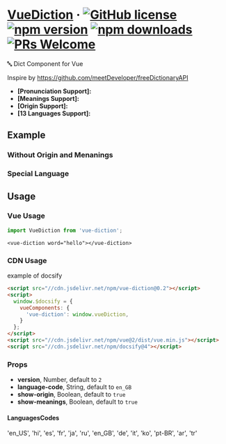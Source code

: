 # [VueDiction](#) &middot; [![GitHub license](https://img.shields.io/badge/license-MIT-blue.svg)](https://github.com/chiaweilee/vue-diction/blob/master/LICENSE) [![npm version](https://img.shields.io/npm/v/vue-diction.svg?style=flat)](https://www.npmjs.com/package/vue-diction) [![npm downloads](https://img.shields.io/npm/dm/vue-diction.svg)](https://npmcharts.com/compare/vue-diction?minimal=true) [![PRs Welcome](https://img.shields.io/badge/PRs-welcome-brightgreen.svg)](#)

🔤 Dict Component for Vue

Inspire by https://github.com/meetDeveloper/freeDictionaryAPI

* **[Pronunciation Support]:**
* **[Meanings Support]:**
* **[Origin Support]:**
* **[13 Languages Support]:**

## Example

<vue-diction word="hello"></vue-diction>

### Without Origin and Menanings

<vue-diction word="world" :show-origin="false" :show-meanings="false"></vue-diction>

### Special Language

<vue-diction word="salut" language-code="fr"></vue-diction>

## Usage

### Vue Usage

```js
import VueDiction from 'vue-diction';
```

```vue
<vue-diction word="hello"></vue-diction>
```

### CDN Usage

example of docsify

```html
<script src="//cdn.jsdelivr.net/npm/vue-diction@0.2"></script>
<script>
  window.$docsify = {
    vueComponents: {
      'vue-diction': window.vueDiction,
    }
  };
</script>
<script src="//cdn.jsdelivr.net/npm/vue@2/dist/vue.min.js"></script>
<script src="//cdn.jsdelivr.net/npm/docsify@4"></script>
```

### Props

- **version**, Number, default to `2`
- **language-code**, String, default to `en_GB`
- **show-origin**, Boolean, default to `true`
- **show-meanings**, Boolean, default to `true`

#### LanguagesCodes

'en_US', 'hi', 'es', 'fr', 'ja', 'ru', 'en_GB', 'de', 'it', 'ko', 'pt-BR', 'ar', 'tr'
